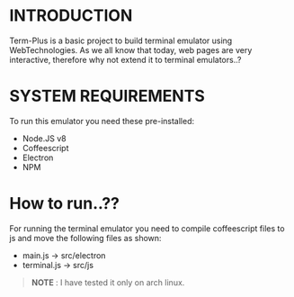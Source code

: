 # INTRODUCTION

Term-Plus is a basic project to build terminal emulator using WebTechnologies. As we all know that
today, web pages are very interactive, therefore why not extend it to terminal emulators..?

# SYSTEM REQUIREMENTS

To run this emulator you need these pre-installed:
* Node.JS v8
* Coffeescript
* Electron
* NPM

# How to run..??

For running the terminal emulator you need to compile coffeescript files to js
and move the following files as shown:
* main.js -> src/electron
* terminal.js -> src/js

> **NOTE** : I have tested it only on arch linux.
